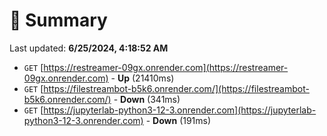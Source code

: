 # 📖 Summary
Last updated: **6/25/2024, 4:18:52 AM**

- `GET` [https://restreamer-09gx.onrender.com](https://restreamer-09gx.onrender.com) - **Up** (21410ms)
- `GET` [https://filestreambot-b5k6.onrender.com/](https://filestreambot-b5k6.onrender.com/) - **Down** (341ms)
- `GET` [https://jupyterlab-python3-12-3.onrender.com](https://jupyterlab-python3-12-3.onrender.com) - **Down** (191ms)
